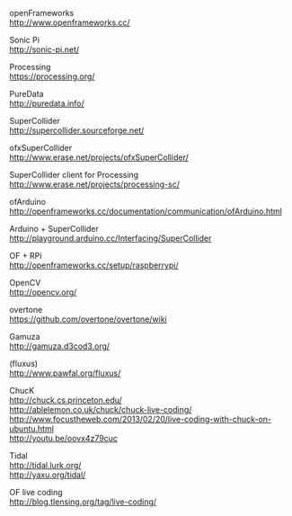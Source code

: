 openFrameworks  
http://www.openframeworks.cc/  
  
Sonic Pi  
http://sonic-pi.net/  
  
Processing  
https://processing.org/  
  
PureData  
http://puredata.info/  
  
SuperCollider  
http://supercollider.sourceforge.net/  
  
ofxSuperCollider  
http://www.erase.net/projects/ofxSuperCollider/  
  
SuperCollider client for Processing  
http://www.erase.net/projects/processing-sc/  
  
ofArduino  
http://openframeworks.cc/documentation/communication/ofArduino.html  
  
Arduino + SuperCollider  
http://playground.arduino.cc/Interfacing/SuperCollider  
  
OF + RPi  
http://openframeworks.cc/setup/raspberrypi/  
  
OpenCV  
http://opencv.org/  
  
overtone  
https://github.com/overtone/overtone/wiki  
  
Gamuza  
http://gamuza.d3cod3.org/  
  
(fluxus)  
http://www.pawfal.org/fluxus/  
  
  
  
ChucK  
http://chuck.cs.princeton.edu/  
http://ablelemon.co.uk/chuck/chuck-live-coding/  
http://www.focustheweb.com/2013/02/20/live-coding-with-chuck-on-ubuntu.html  
http://youtu.be/oovx4z79cuc  
  
Tidal  
http://tidal.lurk.org/  
http://yaxu.org/tidal/  
  
OF live coding  
http://blog.tlensing.org/tag/live-coding/  


